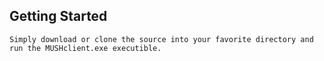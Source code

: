 
## Getting Started
    Simply download or clone the source into your favorite directory and run the MUSHclient.exe executible.

